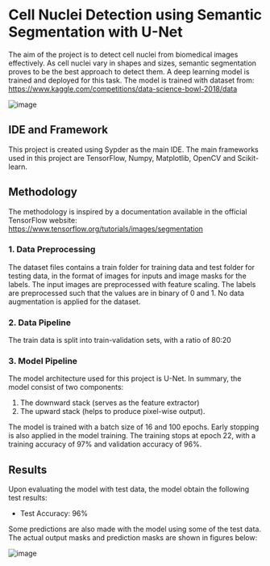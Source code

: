 # Cell Nuclei Detection using Semantic Segmentation with U-Net

The aim of the project is to detect cell nuclei from biomedical images effectively. As cell nuclei vary in shapes and sizes, semantic segmentation proves to be the best approach to detect them. A deep learning model is trained and deployed for this task. The model is trained with dataset from:  https://www.kaggle.com/competitions/data-science-bowl-2018/data

![image](https://user-images.githubusercontent.com/100325884/166873317-dd419720-b661-4945-83d1-b180570f351a.png)


## IDE and Framework
This project is created using Sypder as the main IDE. The main frameworks used in this project are TensorFlow, Numpy, Matplotlib, OpenCV and Scikit-learn.

## Methodology
The methodology is inspired by a documentation available in the official TensorFlow website: https://www.tensorflow.org/tutorials/images/segmentation

### 1. Data Preprocessing
The dataset files contains a train folder for training data and test folder for testing data, in the format of images for inputs and image masks for the labels. The input images are preprocessed with feature scaling. The labels are preprocessed such that the values are in binary of 0 and 1. No data augmentation is applied for the dataset. 

### 2. Data Pipeline
The train data is split into train-validation sets, with a ratio of 80:20

### 3. Model Pipeline
The model architecture used for this project is U-Net. In summary, the model consist of two components:
1. The downward stack (serves as the feature extractor) 
2. The upward stack (helps to produce pixel-wise output). 

The model is trained with a batch size of 16 and 100 epochs. Early stopping is also applied in the model training. The training stops at epoch 22, with a training accuracy of 97% and validation accuracy of 96%.


## Results
Upon evaluating the model with test data, the model obtain the following test results:
- Test Accuracy: 96%

Some predictions are also made with the model using some of the test data. The actual output masks and prediction masks are shown in figures below:

![image](https://user-images.githubusercontent.com/100325884/166876337-085666b7-7deb-4882-bb13-2de6b6cdde25.png)

